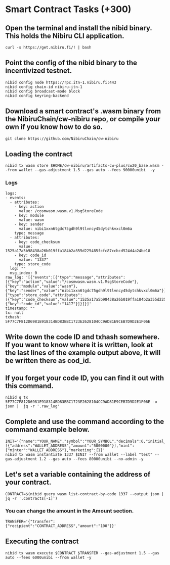 # Smart Contract Tasks (+300)

## Open the terminal and install the nibid binary. This holds the Nibiru CLI application.
```
curl -s https://get.nibiru.fi/! | bash
```

## Point the config of the nibid binary to the incentivized testnet.

```
nibid config node https://rpc.itn-1.nibiru.fi:443
nibid config chain-id nibiru-itn-1
nibid config broadcast-mode block
nibid config keyring-backend
```

## Download a smart contract's .wasm binary from the NibiruChain/cw-nibiru repo, or compile your own if you know how to do so.
```
git clone https://github.com/NibiruChain/cw-nibiru
```

## Loading the contract
```
nibid tx wasm store $HOME/cw-nibiru/artifacts-cw-plus/cw20_base.wasm --from wallet --gas-adjustment 1.5 --gas auto --fees 90000unibi  -y 
```

### Logs
```
logs:
- events:
  - attributes:
    - key: action
      value: /cosmwasm.wasm.v1.MsgStoreCode
    - key: module
      value: wasm
    - key: sender
      value: nibi1xxn6tgdc75gdh9l9tlvncy45dytshkvxcl0m6a
    type: message
  - attributes:
    - key: code_checksum
      value: 1525a17a5b98438a26b019ffa184b2a355d225485fcfc87ccbcd524d4a24be18
    - key: code_id
      value: "1337"
    type: store_code
  log: ""
  msg_index: 0
raw_log: '[{"events":[{"type":"message","attributes":[{"key":"action","value":"/cosmwasm.wasm.v1.MsgStoreCode"},{"key":"module","value":"wasm"},{"key":"sender","value":"nibi1xxn6tgdc75gdh9l9tlvncy45dytshkvxcl0m6a"}]},{"type":"store_code","attributes":[{"key":"code_checksum","value":"1525a17a5b98438a26b019ffa184b2a355d225485fcfc87ccbcd524d4a24be18"},{"key":"code_id","value":"1417"}]}]}]'
timestamp: ""
tx: null
txhash: 5F77C7F812D6981E918314BD83BBC1723E2628104CC9AD81E9CEB7D9D2E1F06E
```

## Write down the code ID and txhash somewhere. If you want to know where it is written, look at the last lines of the example output above, it will be written there as cod_id.

## If you forget your code ID, you can find it out with this command.

```
nibid q tx 5F77C7F812D6981E918314BD83BBC1723E2628104CC9AD81E9CEB7D9D2E1F06E -o json |  jq -r '.raw_log'
```

## Complete and use the command according to the command example below.
```
INIT='{"name":"YOUR_NAME","symbol":"YOUR_SYMBOL","decimals":6,"initial_balances":[{"address":"WALLET_ADDRESS","amount":"5000000"}],"mint":{"minter":"WALLET_ADDRESS"},"marketing":{}}'
nibid tx wasm instantiate 1337 $INIT --from wallet --label "test" --gas-adjustment 1.2 --gas auto --fees 80000unibi --no-admin -y
```

## Let's set a variable containing the address of your contract.
```
CONTRACT=$(nibid query wasm list-contract-by-code 1337 --output json | jq -r '.contracts[-1]')
```

### You can change the amount in the Amount section.
```
TRANSFER='{"transfer":{"recipient":"CONTRACT_ADDRESS","amount":"100"}}'
```

## Executing the contract
```
nibid tx wasm execute $CONTRACT $TRANSFER --gas-adjustment 1.5 --gas auto --fees 6000unibi --from wallet -y
```
